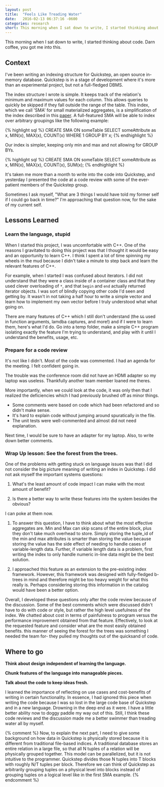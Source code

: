 ```yaml
---
layout: post
title:  "Feels Like Treading Water"
date:   2016-02-13 06:37:16 -0600
categories: research
short: This morning when I sat down to write, I started thinking about code. Darn coffee, you got me into this.
---
```


This morning when I sat down to write, I started thinking about code. Darn coffee, you got me into this.

## Context
I've been writing an indexing structure for Quickstep, an open source in-memory database. Quickstep is in a stage of development where it's more than an experimental project, but not a full-fledged DBMS. 

The index structure I wrote is simple. It keeps track of the relation's minimum and maximum values for each column. This allows queries to quickly be skipped if they fall outside the range of the table. This index, which we call 'SMA' for small materialized aggregates, is a simplification of the index described in this [paper](http://www.vldb.org/conf/1998/p476.pdf). A full-featured SMA will be able to index over arbitrary groupings like the following example:

{% highlight sql %}
CREATE SMA ON someTable
SELECT someAttribute as x, MIN(x), MAX(x), COUNT(x)
WHERE 1 
GROUP BY x;
{% endhighlight %}

Our index is simpler, keeping only min and max and not allowing for GROUP BYs.

{% highlight sql %}
CREATE SMA ON someTable
SELECT someAttribute as x, MIN(x), MAX(x), COUNT(x), SUM(x);
{% endhighlight %}

It's taken me more than a month to write into the code into Quickstep, and yesterday I presented the code at a code review with some of the ever-patient members of the Quickstep group.

Sometimes I ask myself, "What are 3 things I would have told my former self if I could go back in time?" I'm approaching that question now, for the sake of my current self.

## Lessons Learned

### Learn the language, stupid

When I started this project, I was uncomfortable with C++. One of the reasons I gravitated to doing this project was that I thought it would be easy and an opportunity to learn C++. I think I spent a lot of time spinning my wheels in the mud because I didn't take a minute to step back and learn the relevant features of C++. 

For example, when I started I was confused about iterators. I did not understand that they were a class inside of a container class and that they used clever overloading of `*`, and that `begin` and `end` actually returned iterator objects. I was sort of blindly copying other code I'd seen and getting by. It wasn't in not taking a half hour to write a simple vector and learn how to implement my own vector before I truly understood what what going on.

There are many features of C++ which I still don't understand (the `&&` used in function arguments, lamdba captures, and more!) and if I were to learn them, here's what I'd do. Go into a temp folder, make a simple C++ program isolating exactly the feature I'm trying to understand, and play with it until I understand the benefits, usage, etc.

### Prepare for a code review

It's not like I didn't. Most of the code was commented. I had an agenda for the meeting. I felt confident going in.

The trouble was the conference room did not have an HDMI adapter so my laptop was useless. Thankfully another team member loaned me theres. 

More importantly, when we could look at the code, it was only then that I realized the deficiencies which I had previously brushed off as minor things. 
* Some comments were based on code which had been refactored and so didn't make sense.
* It's hard to explain code without jumping around spuratically in the file.
* The unit tests were well-commented and almost did not need explanation. 

Next time, I would be sure to have an adapter for my laptop. Also, to write down better comments.

### Wrap Up lesson: See the forest from the trees.

One of the problems with getting stuck on language issues was that I did not consider the big picture meaning of writing an index in Quickstep. I did not ask myself the important systems questions:

1. What's the least amount of code impact I can make with the most amount of benefit?

2. Is there a better way to write these features into the system besides the obvious?

I can poke at them now.

1. To answer this question, I have to think about what the most effective aggregates are. Min and Max can skip scans of the entire block, plus they don't take much overhead to store. Simply storing the tuple_id of the min and max attributes is smarter than storing the value because storing the value has the side effect of needing to handle cases of variable-length data. Further, if variable length data is a problem, first writing the index to only handle numeric in-line data might be the best solution.

2. I approached this feature as an extension to the pre-existing index framework. However, this framework was designed with fully-fledged b-trees in mind and therefore might be too heavy weight for what this really is. Perhaps considering storing this information in the catalog would have been a better option.

Overall, I developed these questions only after the code review because of the discussion. Some of the best comments which were discussed didn't have to do with code or style, but rather the high level usefulness of the index. We chatted about cost in terms of painfulness to program versus the performance improvement obtained from that feature. Effectively, to look at the requested feature and consider what are the most easily obtained benefits. this manner of seeing the forest for the trees was something I needed the team for- they pulled my thoughts out of the quicksand of code.

## Where to go

**Think about design independent of learning the language.**

**Chunk features of the language into manageable pieces.**

**Talk about the code to keep ideas fresh.**

I learned the importance of reflecting on use cases and cost-benefits of writing in certain functionality. In essence, I had ignored this piece when writing the code because I was so lost in the large code base of Quickstep and in a new language. Drowning in the deep end as it were. I have a little better ability now to doggy paddle my way out of this. Still, I think these code reviews and the discussion made me a better swimmer than treading water all by myself.


{% comment %}
Now, to explain the next part, I need to give some background on how data in Quickstep is physically stored because it is different from traditional file-based indices. A traditional database stores an entire relation in a large file, so that all N tuples of a relation will be physically grouped together. This model can be parallelized, but it is not intuitive to the programmer. Quickstep divides those N tuples into T blocks with roughly N/T tuples per block. Therefore we can think of Quickstep as arbitrarily grouping tuples on a physical level into blocks instead of grouping tuples on a logical level like in the first SMA example.
{% endcomment %}